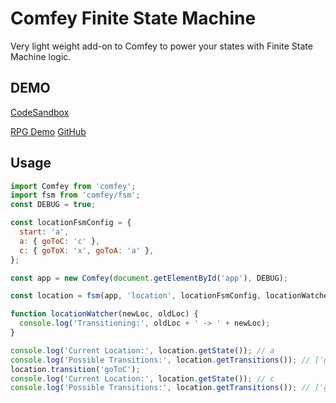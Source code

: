 # Comfey Finite State Machine

Very light weight add-on to Comfey to power your states with Finite State Machine logic.

## DEMO

[CodeSandbox](https://codesandbox.io/s/comfey-finite-state-machine-9cfpm)

[RPG Demo](https://comfey-fsm.netlify.app/) [GitHub](https://github.com/dejavu1987/comfey-rpg-finite-state-machine)

## Usage

```js
import Comfey from 'comfey';
import fsm from 'comfey/fsm';
const DEBUG = true;

const locationFsmConfig = {
  start: 'a',
  a: { goToC: 'c' },
  c: { goToX: 'x', goToA: 'a' },
};

const app = new Comfey(document.getElementById('app'), DEBUG);

const location = fsm(app, 'location', locationFsmConfig, locationWatcher);

function locationWatcher(newLoc, oldLoc) {
  console.log('Transitioning:', oldLoc + ' -> ' + newLoc);
}

console.log('Current Location:', location.getState()); // a
console.log('Possible Transitions:', location.getTransitions()); // ['goToC']
location.transition('goToC');
console.log('Current Location:', location.getState()); // c
console.log('Possible Transitions:', location.getTransitions()); // ['goToX', 'goToA']
```
